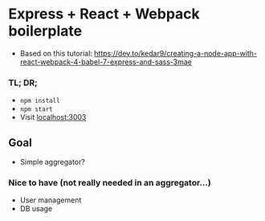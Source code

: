 # Express + React + Webpack boilerplate

- Based on this tutorial: https://dev.to/kedar9/creating-a-node-app-with-react-webpack-4-babel-7-express-and-sass-3mae

### TL; DR;

- `npm install`
- `npm start`
- Visit [localhost:3003](http://localhost:3003)

## Goal

- Simple aggregator?

### Nice to have (not really needed in an aggregator...)

- User management
- DB usage
